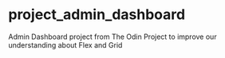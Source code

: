 # project_admin_dashboard
Admin Dashboard project from The Odin Project to improve our understanding about Flex and Grid

